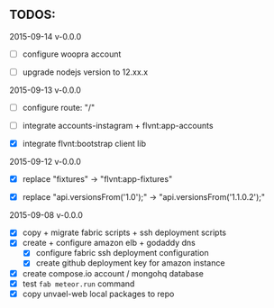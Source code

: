 TODOS:
------

2015-09-14  v-0.0.0
- [ ] configure woopra account
- [ ] upgrade nodejs version to 12.xx.x


2015-09-13  v-0.0.0
- [ ] configure route: "/"
- [ ] integrate accounts-instagram + flvnt:app-accounts
- [x] integrate flvnt:bootstrap client lib


2015-09-12  v-0.0.0
- [x] replace "fixtures" -> "flvnt:app-fixtures"
- [x] replace "api.versionsFrom('1.0');" -> "api.versionsFrom('1.1.0.2');"


2015-09-08  v-0.0.0

- [x] copy + migrate fabric scripts + ssh deployment scripts
- [x] create + configure amazon elb + godaddy dns
    - [x] configure fabric ssh deployment configuration
    - [x] create github deployment key for amazon instance
- [x] create compose.io account / mongohq database
- [x] test `fab meteor.run` command
- [x] copy unvael-web local packages to repo

